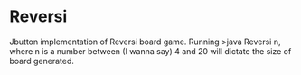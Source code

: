 # Reversi
Jbutton implementation of Reversi board game.
Running >java Reversi n, where n is a number between (I wanna say) 4 and 20 will dictate the size of board generated.
